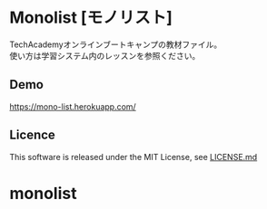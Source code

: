 # Monolist [モノリスト]

TechAcademyオンラインブートキャンプの教材ファイル。  
使い方は学習システム内のレッスンを参照ください。

## Demo

https://mono-list.herokuapp.com/

## Licence

This software is released under the MIT License, see [LICENSE.md](https://github.com/techacademy-jp/monolist/blob/master/LICENSE.md)
# monolist
